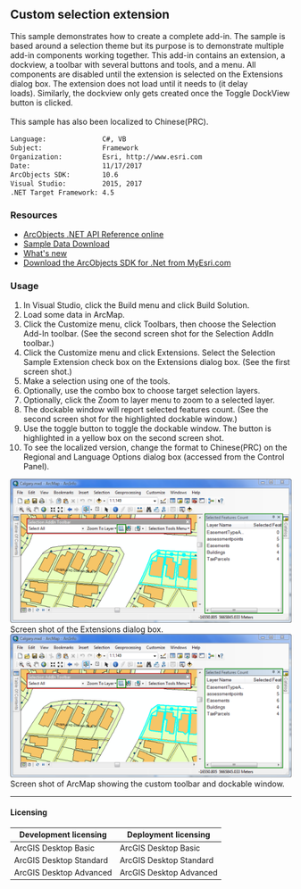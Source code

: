 ## Custom selection extension

  <div xmlns="http://www.w3.org/1999/xhtml" xmlns:my="http://schemas.microsoft.com/office/infopath/2003/myXSD/2006-02-10T23:25:53">This sample demonstrates how to create a complete add-in. The sample is based around a selection theme but its purpose is to demonstrate multiple add-in components working together. This add-in contains an extension, a dockview, a toolbar with several buttons and tools, and a menu. All components are disabled until the extension is selected on the Extensions dialog box. The extension does not load until it needs to (it delay loads). Similarly, the dockview only gets created once the Toggle DockView button is clicked. </div>
  <div xmlns="http://www.w3.org/1999/xhtml" xmlns:my="http://schemas.microsoft.com/office/infopath/2003/myXSD/2006-02-10T23:25:53"> </div>
  <div xmlns="http://www.w3.org/1999/xhtml" xmlns:my="http://schemas.microsoft.com/office/infopath/2003/myXSD/2006-02-10T23:25:53">This sample has also been localized to Chinese(PRC).</div>  


<!-- TODO: Fill this section below with metadata about this sample-->
```
Language:              C#, VB
Subject:               Framework
Organization:          Esri, http://www.esri.com
Date:                  11/17/2017
ArcObjects SDK:        10.6
Visual Studio:         2015, 2017
.NET Target Framework: 4.5
```

### Resources

* [ArcObjects .NET API Reference online](http://desktop.arcgis.com/en/arcobjects/latest/net/webframe.htm)  
* [Sample Data Download](../../releases)  
* [What's new](http://desktop.arcgis.com/en/arcobjects/latest/net/webframe.htm#05247c04-bfd9-4e36-ae09-bc6e833c3b14.htm)  
* [Download the ArcObjects SDK for .Net from MyEsri.com](https://my.esri.com/)  

### Usage
1. In Visual Studio, click the Build menu and click Build Solution.  
1. Load some data in ArcMap.  
1. Click the Customize menu, click Toolbars, then choose the Selection Add-In toolbar. (See the second screen shot for the Selection AddIn toolbar.)  
1. Click the Customize menu and click Extensions. Select the Selection Sample Extension check box on the Extensions dialog box. (See the first screen shot.)  
1. Make a selection using one of the tools.  
1. Optionally, use the combo box to choose target selection layers.  
1. Optionally, click the Zoom to layer menu to zoom to a selected layer.  
1. The dockable window will report selected features count. (See the second screen shot for the highlighted dockable window.)  
1. Use the toggle button to toggle the dockable window. The button is highlighted in a yellow box on the second screen shot.  
1. To see the localized version, change the format to Chinese(PRC) on the Regional and Language Options dialog box (accessed from the Control Panel).  



![Screen shot of the Extensions dialog box.](images/pic1.png)  
Screen shot of the Extensions dialog box.  
![Screen shot of ArcMap showing the custom toolbar and dockable window.](images/pic1.png)  
Screen shot of ArcMap showing the custom toolbar and dockable window.  






---------------------------------

#### Licensing  
| Development licensing | Deployment licensing | 
| ------------- | ------------- | 
| ArcGIS Desktop Basic | ArcGIS Desktop Basic |  
| ArcGIS Desktop Standard | ArcGIS Desktop Standard |  
| ArcGIS Desktop Advanced | ArcGIS Desktop Advanced |  


